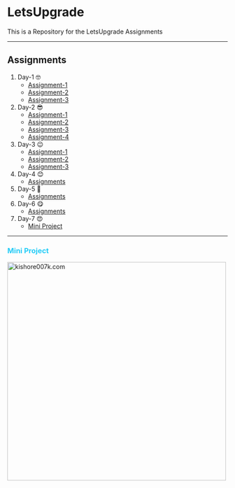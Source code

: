 # LetsUpgrade
This is a Repository for the LetsUpgrade Assignments

---

## Assignments

1. Day-1 🤓
     - [Assignment-1](Day-1/Assignment-1/index.html)
     - [Assignment-2](Day-1/Assignment-2/index.html)
     - [Assignment-3](Day-1/Assignment-3/index.html)
2. Day-2 😎
     - [Assignment-1](Day-2/Assignment-1/Assignment-1/index.html)
     - [Assignment-2](Day-2/Assignment-1/Assignment-2/index.html)
     - [Assignment-3](Day-2/Assignment-2/index.html)
     - [Assignment-4](Day-2/Assignment-3/index.html)
3. Day-3 😉
     - [Assignment-1](DAY-3/Assignment-1/index.html)
     - [Assignment-2](DAY-3/Assignment-2/index.html)
     - [Assignment-3](DAY-3/Assignment-3/index.html)
4. Day-4 😊
     - [Assignments](DAY-4/index.html)
5. Day-5 🤞
     - [Assignments](Day-5/index.html)
6. Day-6 😋
     - [Assignments](Day-6/index.html)
7. Day-7 😍
     - [Mini Project]('https://user-images.githubusercontent.com/34863222/89158937-6d0e1a80-d58c-11ea-930c-b935a6b088c3.gif')

---

### <span style="color: #25CCF7;">Mini Project</span>

<img align="left" alt="kishore007k.com" width="500px" src="https://user-images.githubusercontent.com/34863222/89158937-6d0e1a80-d58c-11ea-930c-b935a6b088c3.gif" />
